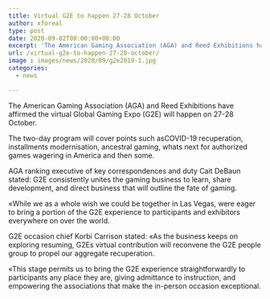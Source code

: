```yaml
---
title: Virtual G2E to happen 27-28 October
author: xforeal 
type: post
date: 2020-09-02T00:00:00+00:00
excerpt: 'The American Gaming Association (AGA) and Reed Exhibitions have affirmed the virtual Global Gaming Expo (G2E) will happen on 27-28 October '
url: /virtual-g2e-to-happen-27-28-october/
image : images/news/2020/09/g2e2019-1.jpg
categories:
  - news

---
```

The American Gaming Association (AGA) and Reed Exhibitions have affirmed the virtual Global Gaming Expo (G2E) will happen on 27-28 October. 

The two-day program will cover points such asCOVID-19 recuperation, installments modernisation, ancestral gaming, whats next for authorized games wagering in America and then some. 

AGA ranking executive of key correspondences and duty Cait DeBaun stated: G2E consistently unites the gaming business to learn, share development, and direct business that will outline the fate of gaming. 

&#171;While we as a whole wish we could be together in Las Vegas, were eager to bring a portion of the G2E experience to participants and exhibitors everywhere on over the world. 

G2E occasion chief Korbi Carrison stated: &#171;As the business keeps on exploring resuming, G2Es virtual contribution will reconvene the G2E people group to propel our aggregate recuperation. 

&#171;This stage permits us to bring the G2E experience straightforwardly to participants any place they are, giving admittance to instruction, and empowering the associations that make the in-person occasion exceptional.